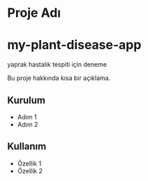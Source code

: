 

# Proje Adı 
# my-plant-disease-app

yaprak hastalık tespiti için deneme

Bu proje hakkında kısa bir açıklama.

## Kurulum
- Adım 1
- Adım 2

## Kullanım
- Özellik 1
- Özellik 2
